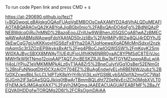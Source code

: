 To run code
Ppen link and press CMD + s

https://at-290690.github.io/fez/?l=BQGwpgLgBAlgkgOQAoFUAqVgEMBOOsCeAXAMYD2AdiVhALQDuMEAFlAOTABQARAOxQA2KABYoAJigBGbj0nio%2FABxQAnDO4qFg%2BdNlQAzPNEBWdcqGjRu7nMND%2BazgEooJZriIUw9WiBhenJ05QSCgAB1wAZzBMECwAWwAjABMsWAowgFdoYAAfAD50rJzIiBx%2FAHMiPy9Il2w8QiJ4rDDYhJS0kEwCqG7gUvKKKvoyHGS6zFx8Yha20A7UqHoewpXgADMcMnjSdxxI2nzkmAqmSc3t3ZOziEP8ikyksBxAt%2Feg4PBoCJwIOQWSSW%2FmKqyK2SmjWI0XAJBycSBXX8MWAyTIUE4UFioUifhIKN6NRR0yaAC8YPMSdC8TEiVJscMWH1kW9ITNmq12oioAAPTAQTJhcBESKZRJlLBw3kfTGYMZsppgABuLwIAH4oLiYPiuZ1eVMKMlMPkALz6yT1AA8Zr5%2BneCuIytVGq1OsBer52ENmGt%2BtoFuNNqgtDtH0CXzAjOY704EZ%2BuAgEndwIyELyhRBENlWJzubz%2BfzDXZcwxBbL5cLCL1dPTzK8pYrjYrRcVj3iLxoYGStBLybSADpYA2myOC7Wa1SiJGnh2IF3aGAeSQQJlkiiq0tBwArTBmmBQLdht7Z0eNlvEciZCh0MgbXVLT0tFhEMJkSJMGAqjXAX7%2FaVh2MQmgJAAEEACUAGUAFEABFMF%2BaJYEQVA0HDDgfwTORQMg2D6l%2FCRsOgmDAiAA

